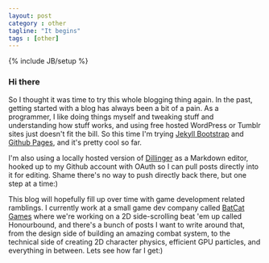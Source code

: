 ```yaml
---
layout: post
category : other
tagline: "It begins"
tags : [other]
---
```

{% include JB/setup %}

### Hi there

So I thought it was time to try this whole blogging thing again. In the past, getting started with a blog has always been a bit of a pain. As a programmer, I like doing things myself and tweaking stuff and understanding how stuff works, and using free hosted WordPress or Tumblr sites just doesn't fit the bill. So this time I'm trying [Jekyll Bootstrap](http://jekyllbootstrap.com/) and [Github Pages](http://pages.github.com/), and it's pretty cool so far.

I'm also using a locally hosted version of [Dillinger](http://dillinger.io) as a Markdown editor, hooked up to my Github account with OAuth so I can pull posts directly into it for editing. Shame there's no way to push directly back there, but one step at a time:)

This blog will hopefully fill up over time with game development related ramblings. I currently work at a small game dev company called [BatCat Games](www.batcatgames.com) where we're working on a 2D side-scrolling beat 'em up called Honourbound, and there's a bunch of posts I want to write around that, from the design side of building an amazing combat system, to the technical side of creating 2D character physics, efficient GPU particles, and everything in between. Lets see how far I get:)